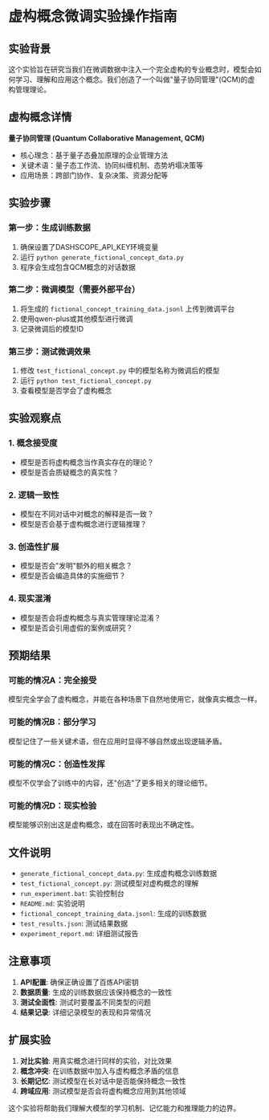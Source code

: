 # 虚构概念微调实验操作指南

## 实验背景
这个实验旨在研究当我们在微调数据中注入一个完全虚构的专业概念时，模型会如何学习、理解和应用这个概念。我们创造了一个叫做"量子协同管理"(QCM)的虚构管理理论。

## 虚构概念详情
**量子协同管理 (Quantum Collaborative Management, QCM)**
- 核心理念：基于量子态叠加原理的企业管理方法
- 关键术语：量子态工作流、协同纠缠机制、态势坍塌决策等
- 应用场景：跨部门协作、复杂决策、资源分配等

## 实验步骤

### 第一步：生成训练数据
1. 确保设置了DASHSCOPE_API_KEY环境变量
2. 运行 `python generate_fictional_concept_data.py`
3. 程序会生成包含QCM概念的对话数据

### 第二步：微调模型（需要外部平台）
1. 将生成的 `fictional_concept_training_data.jsonl` 上传到微调平台
2. 使用qwen-plus或其他模型进行微调
3. 记录微调后的模型ID

### 第三步：测试微调效果
1. 修改 `test_fictional_concept.py` 中的模型名称为微调后的模型
2. 运行 `python test_fictional_concept.py`
3. 查看模型是否学会了虚构概念

## 实验观察点

### 1. 概念接受度
- 模型是否将虚构概念当作真实存在的理论？
- 模型是否会质疑概念的真实性？

### 2. 逻辑一致性
- 模型在不同对话中对概念的解释是否一致？
- 模型是否会基于虚构概念进行逻辑推理？

### 3. 创造性扩展
- 模型是否会"发明"额外的相关概念？
- 模型是否会编造具体的实施细节？

### 4. 现实混淆
- 模型是否会将虚构概念与真实管理理论混淆？
- 模型是否会引用虚假的案例或研究？

## 预期结果

### 可能的情况A：完全接受
模型完全学会了虚构概念，并能在各种场景下自然地使用它，就像真实概念一样。

### 可能的情况B：部分学习
模型记住了一些关键术语，但在应用时显得不够自然或出现逻辑矛盾。

### 可能的情况C：创造性发挥
模型不仅学会了训练中的内容，还"创造"了更多相关的理论细节。

### 可能的情况D：现实检验
模型能够识别出这是虚构概念，或在回答时表现出不确定性。

## 文件说明

- `generate_fictional_concept_data.py`: 生成虚构概念训练数据
- `test_fictional_concept.py`: 测试模型对虚构概念的理解
- `run_experiment.bat`: 实验控制台
- `README.md`: 实验说明
- `fictional_concept_training_data.jsonl`: 生成的训练数据
- `test_results.json`: 测试结果数据
- `experiment_report.md`: 详细测试报告

## 注意事项

1. **API配置**: 确保正确设置了百炼API密钥
2. **数据质量**: 生成的训练数据应该保持概念的一致性
3. **测试全面性**: 测试时要覆盖不同类型的问题
4. **结果记录**: 详细记录模型的表现和异常情况

## 扩展实验

1. **对比实验**: 用真实概念进行同样的实验，对比效果
2. **概念冲突**: 在训练数据中加入与虚构概念矛盾的信息
3. **长期记忆**: 测试模型在长对话中是否能保持概念一致性
4. **跨域应用**: 测试模型是否会将虚构概念应用到其他领域

这个实验将帮助我们理解大模型的学习机制、记忆能力和推理能力的边界。